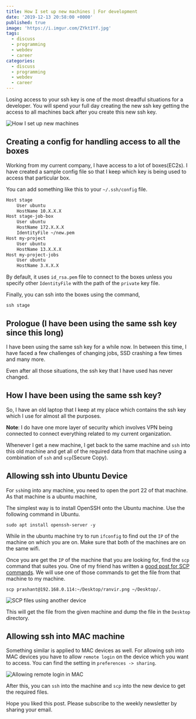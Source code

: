 ```yaml
---
title: How I set up new machines | For development
date: '2019-12-13 20:58:00 +0000'
published: true
image: 'https://i.imgur.com/ZYkt1Yf.jpg'
tags:
  - discuss
  - programming
  - webdev
  - career
categories:
  - discuss
  - programming
  - webdev
  - career
---
```

Losing access to your ssh key is one of the most dreadful situations for a developer. You will spend your full day creating the new ssh key getting the access to all machines back after you create this new ssh key.

![How I set up new machines](https://i.imgur.com/ZYkt1Yf.jpg "How I set up new machines")

## Creating a config for handling access to all the boxes

Working from my current company, I have access to a lot of boxes(EC2s). I have created a sample config file so that I keep which key is being used to access that particular box.

You can add something like this to your `~/.ssh/config` file.

```bash
Host stage
    User ubuntu
    HostName 10.X.X.X
Host stage-job-box
    User ubuntu
    HostName 172.X.X.X
    IdentityFile ~/new.pem
Host my-project
    User ubuntu
    HostName 13.X.X.X
Host my-project-jobs
    User ubuntu
    HostName 3.X.X.X
```

By default, it uses `id_rsa.pem` file to connect to the boxes unless you specify other `IdentityFile` with the path of the `private` key file.

Finally, you can ssh into the boxes using the command,

`ssh stage`

## Prologue (I have been using the same ssh key since this long)

I have been using the same ssh key for a while now. In between this time, I have faced a few challenges of changing jobs, SSD crashing a few times and many more.

Even after all those situations, the ssh key that I have used has never changed.

## How I have been using the same ssh key?

So, I have an old laptop that I keep at my place which contains the ssh key which I use for almost all the purposes.

**Note**: I do have one more layer of security which involves VPN being connected to connect everything related to my current organization.

Whenever I get a new machine, I get back to the same machine and `ssh` into this old machine and get all of the required data from that machine using a combination of `ssh` and `scp`(Secure Copy).

## Allowing ssh into Ubuntu Device

For `ssh`ing into any machine, you need to open the port 22 of that machine. As that machine is a ubuntu machine,

The simplest way is to install OpenSSH onto the Ubuntu machine. Use the following command in Ubuntu.

`sudo apt install openssh-server -y`

While in the ubuntu machine try to run `ifconfig` to find out the `IP` of the machine on which you are on. Make sure that both of the machines are on the same wifi.

Once you are get the `IP` of the machine that you are looking for, find the `scp` command that suites you. One of my friend has written a [good post for SCP commands](https://sharmapacific.in/securely-transfer-files-from-slash-to-a-remote-server-using-scp/). We will use one of those commands to get the file from that machine to my machine.

`scp prashant@192.168.0.114:~/Desktop/ranvir.png ~/Desktop/.`

![SCP files using another device](https://i.imgur.com/w9AkV79.jpg "SCP files using another device")

This will get the file from the given machine and dump the file in the `Desktop` directory.

## Allowing ssh into MAC machine

Something similar is applied to MAC devices as well. For allowing ssh into MAC devices you have to allow `remote login` on the device which you want to access. You can find the setting in `preferences -> sharing`.

![Allowing remote login in MAC](https://i.imgur.com/banssOS.jpg "Allowing remote login in MAC")

After this, you can `ssh` into the machine and `scp` into the new device to get the required files.

Hope you liked this post. Please subscribe to the weekly newsletter by sharing your email.
